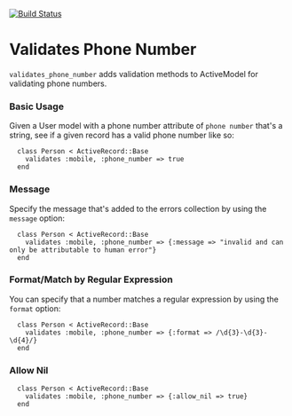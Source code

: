 [![Build Status](https://secure.travis-ci.org/travisjeffery/validates_phone_number.png)](http://travis-ci.org/travisjeffery/validates_phone_number)

# Validates Phone Number

`validates_phone_number` adds validation methods to ActiveModel for validating
phone numbers.

### Basic Usage

Given a User model with a phone number attribute of `phone number`
that's a string, see if a given record has a valid phone number like so:

```
  class Person < ActiveRecord::Base
    validates :mobile, :phone_number => true
  end
```

### Message

Specify the message that's added to the errors collection by using the
`message` option:

```
  class Person < ActiveRecord::Base
    validates :mobile, :phone_number => {:message => "invalid and can only be attributable to human error"}
  end
```

### Format/Match by Regular Expression

You can specify that a number matches a regular expression by using the
`format` option:

```
  class Person < ActiveRecord::Base
    validates :mobile, :phone_number => {:format => /\d{3}-\d{3}-\d{4}/}
  end
```

### Allow Nil

```
  class Person < ActiveRecord::Base
    validates :mobile, :phone_number => {:allow_nil => true}
  end
```
